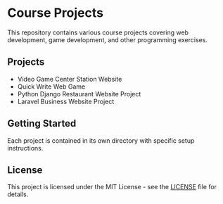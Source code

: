 # Course Projects

This repository contains various course projects covering web development, game development, and other programming exercises.

## Projects

- Video Game Center Station Website
- Quick Write Web Game
- Python Django Restaurant Website Project
- Laravel Business Website Project

## Getting Started

Each project is contained in its own directory with specific setup instructions.

## License

This project is licensed under the MIT License - see the [LICENSE](LICENSE) file for details. 
